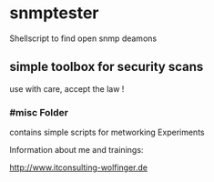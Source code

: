 # snmptesterShellscript to find open snmp deamons## simple toolbox for security scansuse with care, accept the law !###  #misc Foldercontains simple scripts for metworking ExperimentsInformation about me and trainings: http://www.itconsulting-wolfinger.de